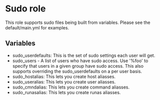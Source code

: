 # Sudo role

This role supports sudo files being built from variables.
Please see the default/main.yml for examples.


## Variables

 * sudo_userdefaults:
   This is the set of sudo settings each user will get.
 * sudo_users - A list of users who have sudo access. Use '%foo' to specify
   that users in a given group have sudo access.
   This also supports overriding the sudo_userdefaults on a per user basis.
 * sudo_hostalias:
   This lets you create host aliasses.
 * sudo_useralias:
   This lets you create user aliasses.
 * sudo_cmndalias:
   This lets you create command aliasses.
 * sudo_runasalias:
   This lets you create runas aliasses.

